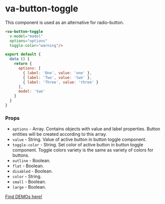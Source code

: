# va-button-toggle

This component is used as an alternative for radio-button.

```html
<va-button-toggle 
  v-model="model"
  options="options"
  toggle-color="warning"/>
``` 

```javascript
export default {
  data () {
    return {
      options: [
        { label: 'One', value: 'one' },
        { label: 'Two', value: 'two' },
        { label: 'Three', value: 'three' }
      ],
      model: 'two'
    }
  }
}
``` 

### Props
* `options` - Array. Contains objects with value and label properties. Button entities will be created according to this array.
* `value` - String. Value of active button in button toggle component. 
* `toggle-color` - String. Set color of active button in button toggle component. Toggle colors variety is the same as variety of colors for buttons.
* `outline` - Boolean.
* `flat` - Boolean.
* `disabled` - Boolean.
* `color` - String.
* `small` - Boolean.
* `large` - Boolean. 

[Find DEMOs here!](http://vuestic.epicmax.co/#/admin/ui/buttons)

